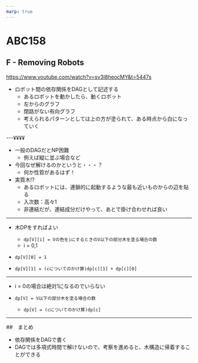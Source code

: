 ```yaml
---
marp: true
---
```

# ABC158
## F - Removing Robots
https://www.youtube.com/watch?v=sv3l8heocMY&t=5447s
- ロボット間の依存関係をDAGとして記述する
    - あるロボットを動かしたら、動くロボット
    - 左からのグラフ
    - 閉路がない有向グラフ
    - 考えられるパターンとしては上の方が塗られて、ある時点から白になっていく

---¥¥¥¥
- 一般のDAGだとNP困難
    - 例えば縦に並ぶ場合など
- 今回なぜ解けるのかというと・・・？
    - 何か性質があるはず！
- 実質木!?
    - あるロボットには、連鎖的に起動するような最も近いものからの辺を貼る
    - 入次数：高々1
    - 非連結だが、連結成分だけやって、あとで掛け合わせれば良い
---

- 木DPをすればよい
    - `dp[V][i] = Vの色をiにするときのV以下の部分木を塗る場合の数`
    - i = 0,1

- `dp[V][0] = 1`
- `dp[V][1] = (cについてのかけ算)dp[c][1] + dp[c][0]`

---
- i = 0の場合は絶対1になるのでいらない

- `dp[V] = V以下の部分木を塗る場合の数`
     - `dp[V] = (cについてのかけ算)dp[c]`


---

##　まとめ
- 依存関係をDAGで書く
- DAGでは多項式時間で解けないので、考察を進めると、木構造に帰着することができる

